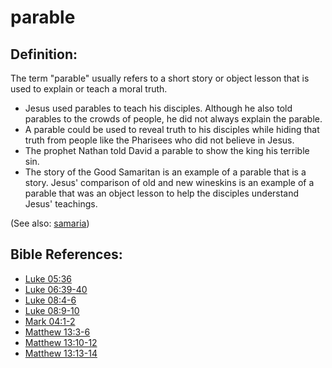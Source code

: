 # parable #

## Definition: ##

The term "parable" usually refers to a short story or object lesson that is used to explain or teach a moral truth.

* Jesus used parables to teach his disciples. Although he also told parables to the crowds of people, he did not always explain the parable.
* A parable could be used to reveal truth to his disciples while hiding that truth from people like the Pharisees who did not believe in Jesus.
* The prophet Nathan told David a parable to show the king his terrible sin.
* The story of the Good Samaritan is an example of a parable that is a story. Jesus' comparison of old and new wineskins is an example of a parable that was an object lesson to help the disciples understand Jesus' teachings.

(See also: [samaria](../other/samaria.md))

## Bible References: ##

* [Luke 05:36](https://door43.org/en/bible/notes/luk/05/36)
* [Luke 06:39-40](https://door43.org/en/bible/notes/luk/06/39)
* [Luke 08:4-6](https://door43.org/en/bible/notes/luk/08/04)
* [Luke 08:9-10](https://door43.org/en/bible/notes/luk/08/09)
* [Mark 04:1-2](https://door43.org/en/bible/notes/mrk/04/01)
* [Matthew 13:3-6](https://door43.org/en/bible/notes/mat/13/03)
* [Matthew 13:10-12](https://door43.org/en/bible/notes/mat/13/10)
* [Matthew 13:13-14](https://door43.org/en/bible/notes/mat/13/13)
